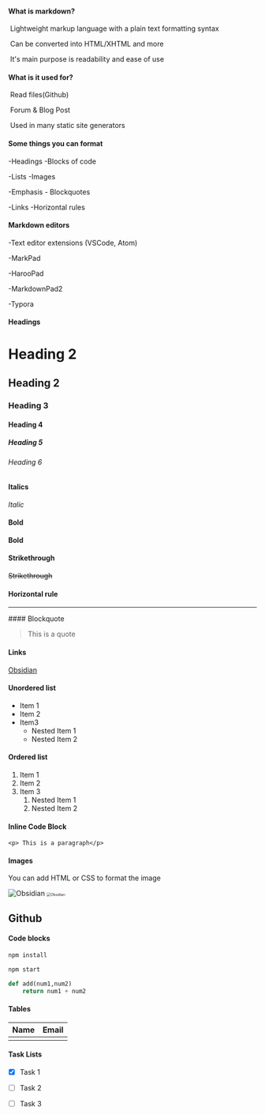 #### What is markdown? 

​	Lightweight markup language with a plain text formatting syntax

​	Can be converted into HTML/XHTML and more

​	It's main purpose is readability and ease of use 



#### What is it used for?

​	Read files(Github)

​	Forum & Blog Post 

​	Used in many static site generators



#### Some things you can format 

-Headings		-Blocks of code

-Lists 		-Images

-Emphasis		- Blockquotes

-Links		-Horizontal rules



#### Markdown editors

-Text editor extensions (VSCode, Atom)

-MarkPad

-HarooPad

-MarkdownPad2

-Typora



#### Headings

<!-- # Heading 1 -->    

# Heading 2    

<!-- ## Heading 2 -->

## Heading 2

<!-- ### Heading 3 --> 

### Heading 3

<!-- #### Heading 4 -->

#### Heading 4

<!-- ##### Heading 5 -->

##### Heading 5

<!-- ###### Heading 1 -->

###### Heading 6



#### Italics

<!-- *This text* is italic -->

*Italic*



#### Bold 

<!-- **This text** is bold -->

<!-- __This text__ is bold -->

**Bold**



#### Strikethrough

<!-- *This text* is italic -->

~~Strikethrough~~



#### Horizontal rule

<!--  ---  -->

---



#### Blockquote

<!-- >This is a quote -->

> This is a quote



#### Links

<!-- [Nombre link](link) -->

[Obsidian](https://obsidian.md/)



#### Unordered list

<!--  * Items  -->

* Item 1
* Item 2
* Item3
  * Nested Item 1
  * Nested Item 2



#### Ordered list

<!--  1. Items  -->

1. Item 1
2. Item 2
3. Item 3
   1. Nested Item 1
   2. Nested Item 2



#### Inline Code Block

<!--  `<p> This is a paragraph</p>`  -->

`<p> This is a paragraph</p>`



#### Images

<!--  ![Obsidian](link)  -->

You can add HTML or CSS to format the image  

<img src="/Users/david/Desktop/obsidian.png" alt="Obsidian" style="zoom:100%;" />

<img src="/Users/david/Desktop/obsidian.png" alt="Obsidian" style="zoom:50%;" />

## Github

#### Code blocks

```bash 
npm install

npm start 
```



```python
def add(num1,num2)
	return num1 + num2
```



#### Tables

<!--  |Name   | Email         |  -->

<!--  |David  | dav@gmail.com |  -->

| Name | Email |
| :--- | ----- |
|      |       |



#### Task Lists

<!--  * [x] Task 1  -->

* [x] Task 1
* [ ] Task 2
* [ ] Task 3 














